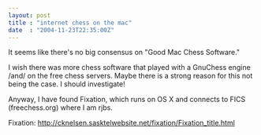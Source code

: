 ```yaml
---
layout: post
title : "internet chess on the mac"
date  : "2004-11-23T22:35:00Z"
---
```

It seems like there's no big consensus on "Good Mac Chess Software."

I wish there was more chess software that played with a GnuChess engine /and/ on the free chess servers.  Maybe there is a strong reason for this not being the case.  I should investigate!

Anyway, I have found Fixation, which runs on OS X and connects to FICS (freechess.org) where I am rjbs.

Fixation: http://cknelsen.sasktelwebsite.net/fixation/Fixation_title.html

